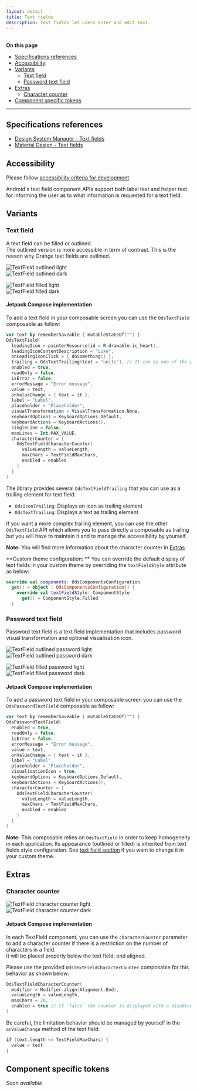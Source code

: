 ```yaml
---
layout: detail
title: Text fields
description: Text fields let users enter and edit text.
---
```


<br>**On this page**

* [Specifications references](#specifications-references)
* [Accessibility](#accessibility)
* [Variants](#variants)
  * [Text field](#text-field)
  * [Password text field](#password-text-field)
* [Extras](#extras)
  * [Character counter](#character-counter)
* [Component specific tokens](#component-specific-tokens)

---

## Specifications references

- [Design System Manager - Text fields](https://system.design.orange.com/0c1af118d/p/483f94-text-fields/b/720e3b)
- [Material Design - Text fields](https://material.io/components/text-fields/)

## Accessibility

Please follow [accessibility criteria for development](https://a11y-guidelines.orange.com/en/mobile/android/development/)

Android's text field component APIs support both label text and helper text for informing the user
as to what information is requested for a text field.

## Variants

### Text field

A text field can be filled or outlined.  
The outlined version is more accessible in term of contrast. This is the reason why Orange text fields are outlined.

![TextField outlined light](images/textfield_outlined_light.png)  
![TextField outlined dark](images/textfield_outlined_dark.png)

![TextField filled light](images/textfield_filled_light.png)  
![TextField filled dark](images/textfield_filled_dark.png)

#### Jetpack Compose implementation

To add a text field in your composable screen you can use the `OdsTextField` composable as follow:

```kotlin
var text by rememberSaveable { mutableStateOf("") }
OdsTextField(
  leadingIcon = painterResource(id = R.drawable.ic_heart),
  leadingIconContentDescription = "Like",
  onLeadingIconClick = { doSomething() },
  trailing = OdsTextTrailing(text = "units"), // It can be one of the provided `OdsTextFieldTrailing`. See more information below.
  enabled = true,
  readOnly = false,
  isError = false,
  errorMessage = "Error message",
  value = text,
  onValueChange = { text = it },
  label = "Label",
  placeholder = "Placeholder",
  visualTransformation = VisualTransformation.None,
  keyboardOptions = KeyboardOptions.Default,
  keyboardActions = KeyboardActions(),
  singleLine = false,
  maxLines = Int.MAX_VALUE,
  characterCounter = {
    OdsTextFieldCharacterCounter(
      valueLength = valueLength,
      maxChars = TextFieldMaxChars,
      enabled = enabled
    )
  }
)
```

The library provides several `OdsTextFieldTrailing` that you can use as a trailing element for text field:

- `OdsIconTrailing`: Displays an icon as trailing element
- `OdsTextTrailing`: Displays a text as trailing element

If you want a more complex trailing element, you can use the other `OdsTextField` API which allows you to pass directly a composable as trailing but you will have to maintain it and to manage the accessibility by yourself.

**Note:** You will find more information about the character counter in [Extras](#extras)

**Custom theme configuration:
** You can override the default display of text fields in your custom theme by overriding the `textFieldStyle` attribute as below:

```kotlin
override val components: OdsComponentsConfiguration
  get() = object : OdsComponentsConfiguration() {
    override val textFieldStyle: ComponentStyle
      get() = ComponentStyle.Filled
  }
```

### Password text field

Password text field is a text field implementation that includes password visual transformation and optional visualisation icon.

![TextField outlined password light](images/textfield_outlined_password_light.png)  
![TextField outlined password dark](images/textfield_outlined_password_dark.png)

![TextField filled password light](images/textfield_filled_password_light.png)  
![TextField filled password dark](images/textfield_filled_password_dark.png)

#### Jetpack Compose implementation

To add a password text field in your composable screen you can use the `OdsPasswordTextField` composable as follow:

```kotlin
var text by rememberSaveable { mutableStateOf("") }
OdsPasswordTextField(
  enabled = true,
  readOnly = false,
  isError = false,
  errorMessage = "Error message",
  value = text,
  onValueChange = { text = it },
  label = "Label",
  placeholder = "Placeholder",
  visualisationIcon = true,
  keyboardOptions = KeyboardOptions.Default,
  keyboardActions = KeyboardActions(),
  characterCounter = {
    OdsTextFieldCharacterCounter(
      valueLength = valueLength,
      maxChars = TextFieldMaxChars,
      enabled = enabled
    )
  }
)
```

**Note:** This composable relies on `OdsTextField` in order to keep homogeneity in each application.
Its appearance (outlined or filled) is inherited from text fields style configuration.
See [text field section](#text-field) if you want to change it in your custom theme.

## Extras

### Character counter

![TextField character counter light](images/textfield_character_counter_light.png)  
![TextField character counter dark](images/textfield_character_counter_dark.png)

#### Jetpack Compose implementation

In each TextField component, you can use the `characterCounter` parameter to add a character counter if there is a restriction on the number of characters in a field.  
It will be placed properly below the text field, end aligned.

Please use the provided `OdsTextFieldCharacterCounter` composable for this behavior as shown below:

```kotlin
OdsTextFieldCharacterCounter(
  modifier = Modifier.align(Alignment.End),
  valueLength = valueLength,
  maxChars = 20,
  enabled = true // If `false` the counter is displayed with a disabled color
)
```

Be careful, the limitation behavior should be managed by yourself in the `onValueChange` method of the text field:

```kotlin
if (text.length <= TextFieldMaxChars) {
  value = text
}
```

## Component specific tokens

_Soon available_
